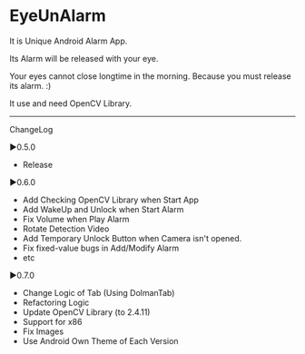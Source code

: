 EyeUnAlarm
=========

It is Unique Android Alarm App.

Its Alarm will be released with your eye.

Your eyes cannot close longtime in the morning.
Because you must release its alarm. :)

It use and need OpenCV Library.

--------
ChangeLog

▶0.5.0
- Release

▶0.6.0
- Add Checking OpenCV Library when Start App
- Add WakeUp and Unlock when Start Alarm
- Fix Volume when Play Alarm
- Rotate Detection Video
- Add Temporary Unlock Button when Camera isn't opened.
- Fix fixed-value bugs in Add/Modify Alarm
- etc

▶0.7.0
- Change Logic of Tab (Using DolmanTab)
- Refactoring Logic
- Update OpenCV Library (to 2.4.11)
- Support for x86
- Fix Images
- Use Android Own Theme of Each Version
